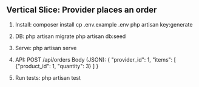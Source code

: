 ## Vertical Slice: Provider places an order

1. Install:
   composer install
   cp .env.example .env
   php artisan key:generate

2. DB:
   php artisan migrate
   php artisan db:seed

3. Serve:
   php artisan serve

4. API:
   POST /api/orders
   Body (JSON):
   {
     "provider_id": 1,
     "items": [
       {"product_id": 1, "quantity": 3}
     ]
   }

5. Run tests:
   php artisan test
